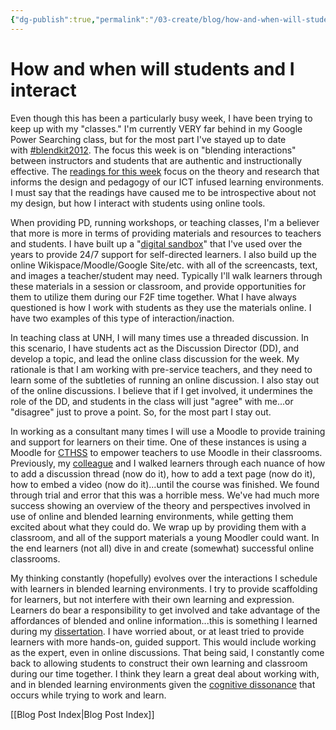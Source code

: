 ```yaml
---
{"dg-publish":true,"permalink":"/03-create/blog/how-and-when-will-students-and-i-interact/","title":"How and when will students and I interact","tags":["edtech","new-literacies","technology"]}
---
```


# How and when will students and I interact

Even though this has been a particularly busy week, I have been trying to keep up with my "classes." I'm currently VERY far behind in my Google Power Searching class, but for the most part I've stayed up to date with [#blendkit2012](http://blended.online.ucf.edu/blendkit-course/). The focus this week is on "blending interactions" between instructors and students that are authentic and instructionally effective. The [readings for this week](http://blended.online.ucf.edu/blendkit-course-blendkit-reader-chapter-2/) focus on the theory and research that informs the design and pedagogy of our ICT infused learning environments. I must say that the readings have caused me to be introspective about not my design, but how I interact with students using online tools.

When providing PD, running workshops, or teaching classes, I'm a believer that more is more in terms of providing materials and resources to teachers and students. I have built up a "[digital sandbox](https://sites.google.com/site/wiobyrne/)" that I've used over the years to provide 24/7 support for self-directed learners. I also build up the online Wikispace/Moodle/Google Site/etc. with all of the screencasts, text, and images a teacher/student may need. Typically I'll walk learners through these materials in a session or classroom, and provide opportunities for them to utilize them during our F2F time together. What I have always questioned is how I work with students as they use the materials online. I have two examples of this type of interaction/inaction.

In teaching class at UNH, I will many times use a threaded discussion. In this scenario, I have students act as the Discussion Director (DD), and develop a topic, and lead the online class discussion for the week. My rationale is that I am working with pre-service teachers, and they need to learn some of the subtleties of running an online discussion. I also stay out of the online discussions. I believe that if I get involved, it undermines the role of the DD, and students in the class will just "agree" with me...or "disagree" just to prove a point. So, for the most part I stay out.

In working as a consultant many times I will use a Moodle to provide training and support for learners on their time. One of these instances is using a Moodle for [CTHSS](http://www.cttech.org/) to empower teachers to use Moodle in their classrooms. Previously, my [colleague](http://jgregmcverry.blogspot.com/) and I walked learners through each nuance of how to add a discussion thread (now do it), how to add a text page (now do it), how to embed a video (now do it)...until the course was finished. We found through trial and error that this was a horrible mess. We've had much more success showing an overview of the theory and perspectives involved in use of online and blended learning environments, while getting them excited about what they could do. We wrap up by providing them with a classroom, and all of the support materials a young Moodler could want. In the end learners (not all) dive in and create (somewhat) successful online classrooms.

My thinking constantly (hopefully) evolves over the interactions I schedule with learners in blended learning environments. I try to provide scaffolding for learners, but not interfere with their own learning and expression. Learners do bear a responsibility to get involved and take advantage of the affordances of blended and online information...this is something I learned during my [dissertation](http://www.scribd.com/doc/107186776/Facilitating-Critical-Evaluation-Skills-through-Content-Creation-Empowering-Adolescents-as-Readers-and-Writers-of-Online-Information). I have worried about, or at least tried to provide learners with more hands-on, guided support. This would include working as the expert, even in online discussions. That being said, I constantly come back to allowing students to construct their own learning and classroom during our time together. I think they learn a great deal about working with, and in blended learning environments given the [cognitive dissonance](http://en.wikipedia.org/wiki/Cognitive_dissonance) that occurs while trying to work and learn.

[[Blog Post Index\|Blog Post Index]]